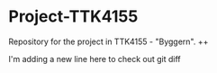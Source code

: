 # Project-TTK4155
Repository for the project in TTK4155 - "Byggern".
++

I'm adding a new line here to check out git diff